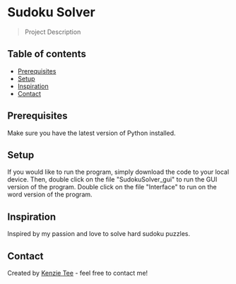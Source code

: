 # Sudoku Solver
> Project Description

## Table of contents
* [Prerequisites](#prerequisites)
* [Setup](#setup)
* [Inspiration](#inspiration)
* [Contact](#contact)

## Prerequisites
Make sure you have the latest version of Python installed.

## Setup
If you would like to run the program, simply download the code to your local device. 
Then, double click on the file "SudokuSolver_gui" to run the GUI version of the program. Double click on the file "Interface" to run on the word version of the program. 

## Inspiration
Inspired by my passion and love to solve hard sudoku puzzles. 

## Contact
Created by [Kenzie Tee](https://www.linkedin.com/in/kenzie-tee-1276701b2/) - feel free to contact me!

